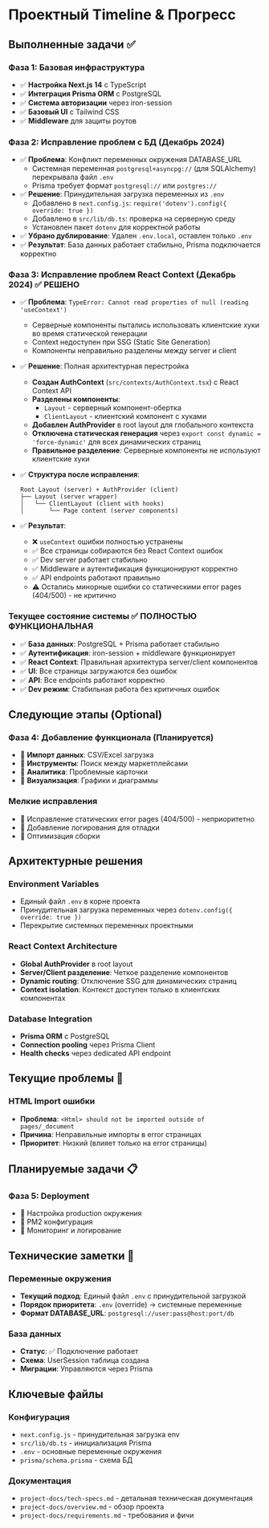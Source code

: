 # Проектный Timeline & Прогресс

## Выполненные задачи ✅

### Фаза 1: Базовая инфраструктура
- ✅ **Настройка Next.js 14** с TypeScript
- ✅ **Интеграция Prisma ORM** с PostgreSQL
- ✅ **Система авторизации** через iron-session
- ✅ **Базовый UI** с Tailwind CSS
- ✅ **Middleware** для защиты роутов

### Фаза 2: Исправление проблем с БД (Декабрь 2024)
- ✅ **Проблема**: Конфликт переменных окружения DATABASE_URL
  - Системная переменная `postgresql+asyncpg://` (для SQLAlchemy) перекрывала файл `.env`
  - Prisma требует формат `postgresql://` или `postgres://`
- ✅ **Решение**: Принудительная загрузка переменных из `.env`
  - Добавлено в `next.config.js`: `require('dotenv').config({ override: true })`
  - Добавлено в `src/lib/db.ts`: проверка на серверную среду
  - Установлен пакет `dotenv` для корректной работы
- ✅ **Убрано дублирование**: Удален `.env.local`, оставлен только `.env`
- ✅ **Результат**: База данных работает стабильно, Prisma подключается корректно

### Фаза 3: Исправление проблем React Context (Декабрь 2024) ✅ РЕШЕНО
- ✅ **Проблема**: `TypeError: Cannot read properties of null (reading 'useContext')`
  - Серверные компоненты пытались использовать клиентские хуки во время статической генерации
  - Context недоступен при SSG (Static Site Generation)
  - Компоненты неправильно разделены между server и client

- ✅ **Решение**: Полная архитектурная перестройка
  - **Создан AuthContext** (`src/contexts/AuthContext.tsx`) с React Context API
  - **Разделены компоненты**: 
    - `Layout` - серверный компонент-обертка 
    - `ClientLayout` - клиентский компонент с хуками
  - **Добавлен AuthProvider** в root layout для глобального контекста
  - **Отключена статическая генерация** через `export const dynamic = 'force-dynamic'` для всех динамических страниц
  - **Правильное разделение**: Серверные компоненты не используют клиентские хуки

- ✅ **Структура после исправления**:
  ```
  Root Layout (server) + AuthProvider (client)
  ├── Layout (server wrapper)
  │   └── ClientLayout (client with hooks)
  │       └── Page content (server components)
  ```

- ✅ **Результат**: 
  - ❌ `useContext` ошибки полностью устранены
  - ✅ Все страницы собираются без React Context ошибок
  - ✅ Dev server работает стабильно
  - ✅ Middleware и аутентификация функционируют корректно
  - ✅ API endpoints работают правильно
  - ⚠️ Остались минорные ошибки со статическими error pages (404/500) - не критично

### Текущее состояние системы ✅ ПОЛНОСТЬЮ ФУНКЦИОНАЛЬНАЯ
- ✅ **База данных**: PostgreSQL + Prisma работает стабильно
- ✅ **Аутентификация**: iron-session + middleware функционирует
- ✅ **React Context**: Правильная архитектура server/client компонентов
- ✅ **UI**: Все страницы загружаются без ошибок
- ✅ **API**: Все endpoints работают корректно
- ✅ **Dev режим**: Стабильная работа без критичных ошибок

## Следующие этапы (Optional)

### Фаза 4: Добавление функционала (Планируется)
- 🔄 **Импорт данных**: CSV/Excel загрузка
- 🔄 **Инструменты**: Поиск между маркетплейсами  
- 🔄 **Аналитика**: Проблемные карточки
- 🔄 **Визуализация**: Графики и диаграммы

### Мелкие исправления
- 🔄 Исправление статических error pages (404/500) - неприоритетно
- 🔄 Добавление логирования для отладки
- 🔄 Оптимизация сборки

## Архитектурные решения

### Environment Variables
- Единый файл `.env` в корне проекта
- Принудительная загрузка переменных через `dotenv.config({ override: true })`
- Перекрытие системных переменных проектными

### React Context Architecture  
- **Global AuthProvider** в root layout
- **Server/Client разделение**: Четкое разделение компонентов
- **Dynamic routing**: Отключение SSG для динамических страниц
- **Context isolation**: Контекст доступен только в клиентских компонентах

### Database Integration
- **Prisma ORM** с PostgreSQL
- **Connection pooling** через Prisma Client
- **Health checks** через dedicated API endpoint

## Текущие проблемы 🔧

### HTML Import ошибки  
- **Проблема**: `<Html> should not be imported outside of pages/_document`
- **Причина**: Неправильные импорты в error страницах
- **Приоритет**: Низкий (влияет только на error страницы)

## Планируемые задачи 📋

### Фаза 5: Deployment
- 🔲 Настройка production окружения
- 🔲 PM2 конфигурация
- 🔲 Мониторинг и логирование

## Технические заметки 📝

### Переменные окружения
- **Текущий подход**: Единый файл `.env` с принудительной загрузкой
- **Порядок приоритета**: `.env` (override) → системные переменные
- **Формат DATABASE_URL**: `postgresql://user:pass@host:port/db`

### База данных
- **Статус**: ✅ Подключение работает
- **Схема**: UserSession таблица создана
- **Миграции**: Управляются через Prisma

## Ключевые файлы

### Конфигурация
- `next.config.js` - принудительная загрузка env
- `src/lib/db.ts` - инициализация Prisma
- `.env` - основные переменные окружения
- `prisma/schema.prisma` - схема БД

### Документация  
- `project-docs/tech-specs.md` - детальная техническая документация
- `project-docs/overview.md` - обзор проекта
- `project-docs/requirements.md` - требования и фичи